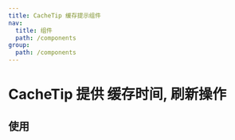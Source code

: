 ```yaml
---
title: CacheTip 缓存提示组件
nav:
  title: 组件
  path: /components
group:
  path: /components
---
```


# CacheTip 提供 缓存时间, 刷新操作

## 使用

<code src="./demos/index.tsx" />

<API></API>
